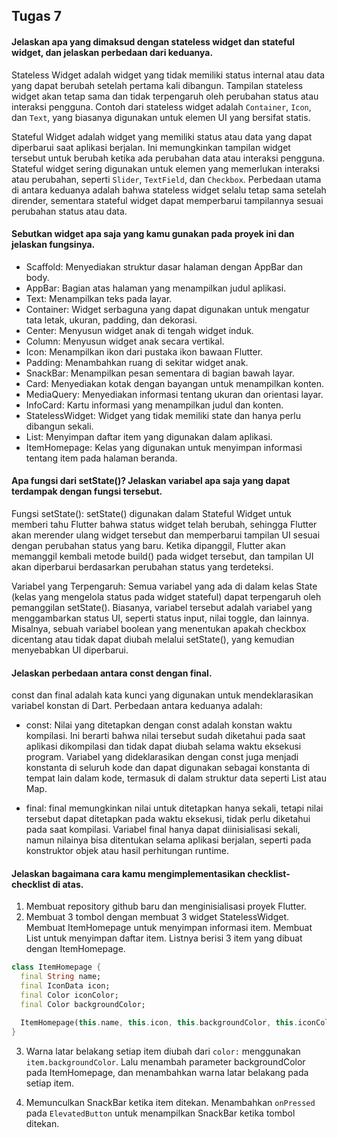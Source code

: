 ## Tugas 7
#### Jelaskan apa yang dimaksud dengan stateless widget dan stateful widget, dan jelaskan perbedaan dari keduanya.
Stateless Widget adalah widget yang tidak memiliki status internal atau data yang dapat berubah setelah pertama kali dibangun. Tampilan stateless widget akan tetap sama dan tidak terpengaruh oleh perubahan status atau interaksi pengguna. Contoh dari stateless widget adalah `Container`, `Icon`, dan `Text`, yang biasanya digunakan untuk elemen UI yang bersifat statis.

Stateful Widget adalah widget yang memiliki status atau data yang dapat diperbarui saat aplikasi berjalan. Ini memungkinkan tampilan widget tersebut untuk berubah ketika ada perubahan data atau interaksi pengguna. Stateful widget sering digunakan untuk elemen yang memerlukan interaksi atau perubahan, seperti `Slider`, `TextField`, dan `Checkbox`. Perbedaan utama di antara keduanya adalah bahwa stateless widget selalu tetap sama setelah dirender, sementara stateful widget dapat memperbarui tampilannya sesuai perubahan status atau data.
#### Sebutkan widget apa saja yang kamu gunakan pada proyek ini dan jelaskan fungsinya.
- Scaffold:
Menyediakan struktur dasar halaman dengan AppBar dan body.
- AppBar:
Bagian atas halaman yang menampilkan judul aplikasi.
- Text:
Menampilkan teks pada layar.
- Container:
Widget serbaguna yang dapat digunakan untuk mengatur tata letak, ukuran, padding, dan dekorasi.
- Center:
Menyusun widget anak di tengah widget induk.
- Column:
Menyusun widget anak secara vertikal.
- Icon:
Menampilkan ikon dari pustaka ikon bawaan Flutter.
- Padding:
Menambahkan ruang di sekitar widget anak.
- SnackBar:
Menampilkan pesan sementara di bagian bawah layar.
- Card:
Menyediakan kotak dengan bayangan untuk menampilkan konten.
- MediaQuery:
Menyediakan informasi tentang ukuran dan orientasi layar.
- InfoCard:
Kartu informasi yang menampilkan judul dan konten.
- StatelessWidget:
Widget yang tidak memiliki state dan hanya perlu dibangun sekali.
- List:
Menyimpan daftar item yang digunakan dalam aplikasi.
- ItemHomepage:
Kelas yang digunakan untuk menyimpan informasi tentang item pada halaman beranda.

#### Apa fungsi dari setState()? Jelaskan variabel apa saja yang dapat terdampak dengan fungsi tersebut.
Fungsi setState(): setState() digunakan dalam Stateful Widget untuk memberi tahu Flutter bahwa status widget telah berubah, sehingga Flutter akan merender ulang widget tersebut dan memperbarui tampilan UI sesuai dengan perubahan status yang baru.
Ketika dipanggil, Flutter akan memanggil kembali metode build() pada widget tersebut, dan tampilan UI akan diperbarui berdasarkan perubahan status yang terdeteksi.

Variabel yang Terpengaruh: Semua variabel yang ada di dalam kelas State (kelas yang mengelola status pada widget stateful) dapat terpengaruh oleh pemanggilan setState(). Biasanya, variabel tersebut adalah variabel yang menggambarkan status UI, seperti status input, nilai toggle, dan lainnya. Misalnya, sebuah variabel boolean yang menentukan apakah checkbox dicentang atau tidak dapat diubah melalui setState(), yang kemudian menyebabkan UI diperbarui.

#### Jelaskan perbedaan antara const dengan final.
const dan final adalah kata kunci yang digunakan untuk mendeklarasikan variabel konstan di Dart. Perbedaan antara keduanya adalah:
- const:
Nilai yang ditetapkan dengan const adalah konstan waktu kompilasi. Ini berarti bahwa nilai tersebut sudah diketahui pada saat aplikasi dikompilasi dan tidak dapat diubah selama waktu eksekusi program.
Variabel yang dideklarasikan dengan const juga menjadi konstanta di seluruh kode dan dapat digunakan sebagai konstanta di tempat lain dalam kode, termasuk di dalam struktur data seperti List atau Map.

- final:
final memungkinkan nilai untuk ditetapkan hanya sekali, tetapi nilai tersebut dapat ditetapkan pada waktu eksekusi, tidak perlu diketahui pada saat kompilasi.
Variabel final hanya dapat diinisialisasi sekali, namun nilainya bisa ditentukan selama aplikasi berjalan, seperti pada konstruktor objek atau hasil perhitungan runtime.

#### Jelaskan bagaimana cara kamu mengimplementasikan checklist-checklist di atas.
1. Membuat repository github baru dan menginisialisasi proyek Flutter.
2. Membuat 3 tombol dengan membuat 3 widget StatelessWidget. Membuat ItemHomepage untuk menyimpan informasi item. Membuat List untuk menyimpan daftar item. Listnya berisi 3 item yang dibuat dengan ItemHomepage.

```dart
class ItemHomepage {
  final String name;
  final IconData icon;
  final Color iconColor;
  final Color backgroundColor;

  ItemHomepage(this.name, this.icon, this.backgroundColor, this.iconColor);
}
```

3. Warna latar belakang setiap item diubah dari `color:` menggunakan `item.backgroundColor`. Lalu menambah parameter backgroundColor pada ItemHomepage, dan menambahkan warna latar belakang pada setiap item.

4. Memunculkan SnackBar ketika item ditekan. Menambahkan `onPressed` pada `ElevatedButton` untuk menampilkan SnackBar ketika tombol ditekan.
